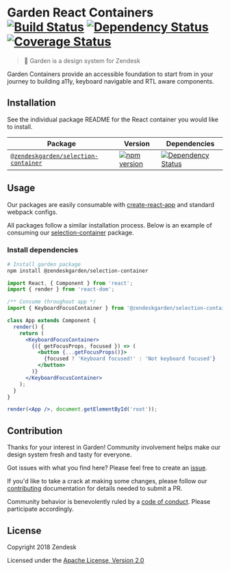 # Garden React Containers [![Build Status](https://img.shields.io/travis/zendeskgarden/react-containers/master.svg?style=flat-square)](https://travis-ci.org/zendeskgarden/react-containers) [![Dependency Status](https://img.shields.io/david/dev/zendeskgarden/react-containers.svg?style=flat-square)](https://david-dm.org/zendeskgarden/react-containers?type=dev) [![Coverage Status](https://img.shields.io/coveralls/github/zendeskgarden/react-containers/master.svg?style=flat-square)](https://coveralls.io/github/zendeskgarden/react-containers) <!-- markdownlint-disable -->

<!-- markdownlint-enable -->

> :seedling: Garden is a design system for Zendesk

Garden Containers provide an accessible foundation to start from in your journey to building a11y,
keyboard navigable and RTL aware components.

## Installation

See the individual package README for the React container you would like
to install.

| Package                                                    | Version                                                     | Dependencies                                                                   |
| ---------------------------------------------------------- | ----------------------------------------------------------- | ------------------------------------------------------------------------------ |
| [`@zendeskgarden/selection-container`](packages/selection) | [![npm version][selection npm version]][selection npm link] | [![Dependency Status][selection dependency status]][selection dependency link] |

[selection npm version]: https://img.shields.io/npm/v/@zendeskgarden/selection-container.svg?style=flat-square
[selection npm link]: https://www.npmjs.com/package/@zendeskgarden/selection-container
[selection dependency status]: https://img.shields.io/david/zendeskgarden/react-containers.svg?path=packages/selection&style=flat-square
[selection dependency link]: https://david-dm.org/zendeskgarden/react-containers?path=packages/selection

## Usage

Our packages are easily consumable with [create-react-app](https://github.com/facebook/create-react-app)
and standard webpack configs.

All packages follow a similar installation process. Below is an example of
consuming our [selection-container](https://www.npmjs.com/package/@zendeskgarden/selection-container)
package.

### Install dependencies

```sh
# Install garden package
npm install @zendeskgarden/selection-container
```

```jsx
import React, { Component } from 'react';
import { render } from 'react-dom';

/** Consume throughout app */
import { KeyboardFocusContainer } from '@zendeskgarden/selection-container';

class App extends Component {
  render() {
    return (
      <KeyboardFocusContainer>
        {({ getFocusProps, focused }) => (
          <button {...getFocusProps()}>
            {focused ? 'Keyboard focused!' : 'Not keyboard focused'}
          </button>
        )}
      </KeyboardFocusContainer>
    );
  }
}

render(<App />, document.getElementById('root'));
```

## Contribution

Thanks for your interest in Garden! Community involvement helps make our
design system fresh and tasty for everyone.

Got issues with what you find here? Please feel free to create an
[issue](https://github.com/zendeskgarden/react-containers/issues/new).

If you'd like to take a crack at making some changes, please follow our
[contributing](.github/CONTRIBUTING.md) documentation for details
needed to submit a PR.

Community behavior is benevolently ruled by a [code of
conduct](.github/CODE_OF_CONDUCT.md). Please participate accordingly.

## License

Copyright 2018 Zendesk

Licensed under the [Apache License, Version 2.0](LICENSE.md)
